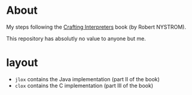 # About

My steps following the [Crafting Interpreters](http://craftinginterpreters.com/) book (by Robert NYSTROM).

This repository has absolutly no value to anyone but me.

# layout
* `jlox` contains the Java implementation (part II of the book)
* `clox` contains the C implementation (part III of the book)
